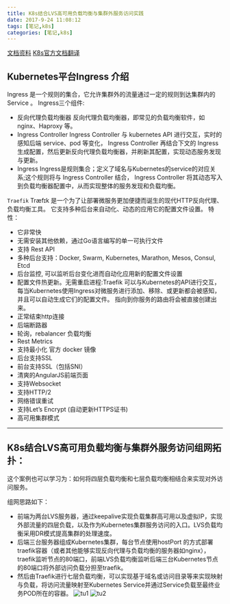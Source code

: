 ```yaml
---
title: K8s结合LVS高可用负载均衡与集群外服务访问实践
date: 2017-9-24 11:08:12
tags: [笔记,k8s]
categories: [笔记,k8s]
---
```


[文档资料](https://www.kubernetes.org.cn/2812.html)
[K8s官方文档翻译](http://docs.kubernetes.org.cn/)

## Kubernetes平台Ingress 介绍

Ingress 是一个规则的集合，它允许集群外的流量通过一定的规则到达集群内的 Service 。
Ingress三个组件:

* 反向代理负载均衡器
反向代理负载均衡器，即常见的负载均衡软件，如 nginx、Haproxy 等。
* Ingress Controller
Ingress Controller 与 kubernetes API 进行交互，实时的感知后端 service、pod 等变化， Ingress Controller 再结合下文的 Ingress 生成配置，然后更新反向代理负载均衡器，并刷新其配置，实现动态服务发现与更新。
* Ingress
Ingress是规则集合；定义了域名与Kubernetes的service的对应关系;这个规则将与 Ingress Controller 结合， Ingress Controller 将其动态写入到负载均衡器配置中，从而实现整体的服务发现和负载均衡。

`Traefik`
Træfɪk 是一个为了让部署微服务更加便捷而诞生的现代HTTP反向代理、负载均衡工具。 它支持多种后台来自动化、动态的应用它的配置文件设置。
特性：

* 它非常快
* 无需安装其他依赖，通过Go语言编写的单一可执行文件
* 支持 Rest API
* 多种后台支持：Docker, Swarm, Kubernetes, Marathon, Mesos, Consul, Etcd
* 后台监控, 可以监听后台变化进而自动化应用新的配置文件设置
* 配置文件热更新。无需重启进程:Traefik 可以与Kubernetes的API进行交互，每当Kubernetes使用Ingress对微服务进行添加、移除、或更新都会被感知，并且可以自动生成它们的配置文件。 指向到你服务的路由将会被直接创建出来。
* 正常结束http连接
* 后端断路器
* 轮询，rebalancer 负载均衡
* Rest Metrics
* 支持最小化 官方 docker 镜像
* 后台支持SSL
* 前台支持SSL（包括SNI）
* 清爽的AngularJS前端页面
* 支持Websocket
* 支持HTTP/2
* 网络错误重试
* 支持Let’s Encrypt (自动更新HTTPS证书)
* 高可用集群模式

---
## K8s结合LVS高可用负载均衡与集群外服务访问组网拓扑：

这个案例也可以学习为：如何将四层负载均衡和七层负载均衡相结合来实现对外访问服务。

组网思路如下：

* 前端为两台LVS服务器，通过keepalive实现负载集群高可用以及虚拟IP，实现外部流量的四层负载，以及作为Kubernetes集群服务访问的入口。LVS负载均衡采用DR模式提高集群的处理速度。
* 后端三台服务器组成Kubernetes集群，每台节点使用hostPort 的方式部署traefik容器（或者其他能够实现反向代理与负载均衡的服务器如nginx），traefik监听节点的80端口，前端LVS负载均衡监听后端三台Kubernetes节点的80端口将外部访问负载分担至traefik。
* 然后由Traefik进行七层负载均衡，可以实现基于域名或访问目录等来实现映射与负载，将访问流量映射至Kubernetes Service并通过Service负载至最终业务POD所在的容器。
![tu1](https://i.loli.net/2017/10/20/59e9a4894e40e.png)
![tu2](https://i.loli.net/2017/10/20/59e9a4895b6d8.png)